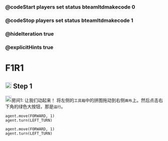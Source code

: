 ### @codeStart players set status bteamltdmakecode 0
### @codeStop players set status bteamltdmakecode 1


### @hideIteration true
### @explicitHints true

# F1R1

## <img src="https://blocklite.20240806.xyz/temp/tw/1/f1r1" width="20" height="20"> Step 1
<img src="https://blocklite.20240806.xyz/temp/tw/1/f1r1" width="20" height="20">房间1: 让我们动起来！
    将左侧的```工具箱```中的拼图拖动到右侧```画布```上。然后点击右下角的绿色大按钮，那是```运行```。
    
```ghost
agent.move(FORWARD, 1)
agent.turn(LEFT_TURN)

```

```template
agent.move(FORWARD, 1)
agent.turn(LEFT_TURN)

```

```package
```
